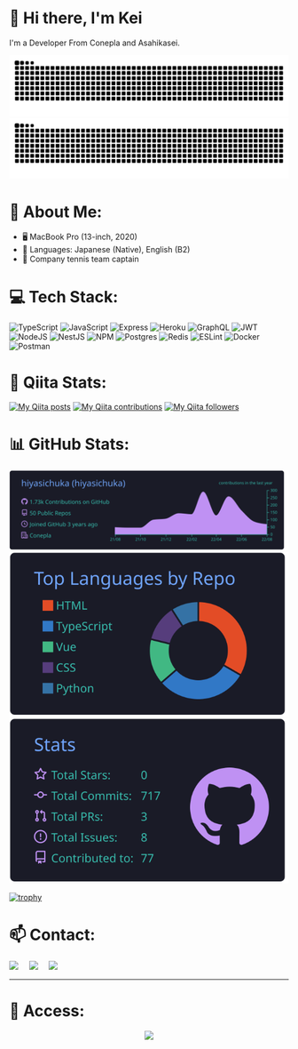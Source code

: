 # 👋 Hi there, I'm Kei

I'm a Developer From Conepla and Asahikasei.

![GitHub Snake Light](https://raw.githubusercontent.com/hiyasichuka/hiyasichuka/output/github-contribution-grid-snake.svg#gh-light-mode-only)
![GitHub Snake dark](https://raw.githubusercontent.com/hiyasichuka/hiyasichuka/output/github-contribution-grid-snake-dark.svg#gh-dark-mode-only)

# 💫 About Me:
- 🖥️ MacBook Pro (13-inch, 2020)
- 👅 Languages: Japanese (Native), English (B2)
- 🎾 Company tennis team captain

# 💻 Tech Stack:
![TypeScript](https://img.shields.io/badge/typescript-%23007ACC.svg?style=for-the-badge&logo=typescript&logoColor=white)
![JavaScript](https://img.shields.io/badge/javascript-%23323330.svg?style=for-the-badge&logo=javascript&logoColor=%23F7DF1E)
![Express](https://img.shields.io/badge/express.js-%23404d59.svg?style=for-the-badge&logo=express&logoColor=%2361DAFB) 
![Heroku](https://img.shields.io/badge/heroku-%23430098.svg?style=for-the-badge&logo=heroku&logoColor=white) 
![GraphQL](https://img.shields.io/badge/-GraphQL-E10098?style=for-the-badge&logo=graphql&logoColor=white) 
![JWT](https://img.shields.io/badge/JWT-black?style=for-the-badge&logo=JSON%20web%20tokens) 
![NodeJS](https://img.shields.io/badge/node.js-6DA55F?style=for-the-badge&logo=node.js&logoColor=white) 
![NestJS](https://img.shields.io/badge/nestjs-%23E0234E.svg?style=for-the-badge&logo=nestjs&logoColor=white) 
![NPM](https://img.shields.io/badge/NPM-%23000000.svg?style=for-the-badge&logo=npm&logoColor=white) 
![Postgres](https://img.shields.io/badge/postgres-%23316192.svg?style=for-the-badge&logo=postgresql&logoColor=white) 
![Redis](https://img.shields.io/badge/redis-%23DD0031.svg?style=for-the-badge&logo=redis&logoColor=white) 
![ESLint](https://img.shields.io/badge/ESLint-4B3263?style=for-the-badge&logo=eslint&logoColor=white) 
![Docker](https://img.shields.io/badge/docker-%230db7ed.svg?style=for-the-badge&logo=docker&logoColor=white) 
![Postman](https://img.shields.io/badge/Postman-FF6C37?style=for-the-badge&logo=postman&logoColor=white)


# 🐸 Qiita Stats:
 
[![My Qiita posts](https://qiita-badge.apiapi.app/s/hiyasichuka/posts.svg)](http://qiita.com/hiyasichuka) [![My Qiita contributions](https://qiita-badge.apiapi.app/s/hiyasichuka/contributions.svg)](http://qiita.com/hiyasichuka) [![My Qiita followers](https://qiita-badge.apiapi.app/s/hiyasichuka/followers.svg)](http://qiita.com/hiyasichuka)

# 📊 GitHub Stats:

[![](https://raw.githubusercontent.com/hiyasichuka/hiyasichuka/master/profile-summary-card-output/tokyonight/0-profile-details.svg)](https://github.com/vn7n24fzkq/github-profile-summary-cards)
[![](https://raw.githubusercontent.com/hiyasichuka/hiyasichuka/master/profile-summary-card-output/tokyonight/1-repos-per-language.svg)](https://github.com/vn7n24fzkq/github-profile-summary-cards)
[![](https://raw.githubusercontent.com/hiyasichuka/hiyasichuka/master/profile-summary-card-output/tokyonight/3-stats.svg)](https://github.com/vn7n24fzkq/github-profile-summary-cards)
 
[![trophy](https://github-profile-trophy.vercel.app/?username=hiyasichuka)](https://github.com/ryo-ma/github-profile-trophy)


# 📫 Contact:

<a href="https://twitter.com/takaha4k"><img src="https://img.shields.io/badge/twitter-%231DA1F2.svg?&style=for-the-badge&logo=twitter&logoColor=white" /></a>&nbsp;&nbsp;&nbsp;&nbsp;
 <a href="https://www.linkedin.com/in/takaha4k/"><img src="https://img.shields.io/badge/linkedin-%230077B5.svg?&style=for-the-badge&logo=linkedin&logoColor=white" /></a>&nbsp;&nbsp;&nbsp;&nbsp;
  <a href="mailto:hiyasichukahajimemasita@gmail.com?subject=Came%20from%20Github"><img src="https://img.shields.io/badge/gmail-%23D14836.svg?&style=for-the-badge&logo=gmail&logoColor=white" /></a>&nbsp;&nbsp;&nbsp;&nbsp;
</p>

---

# 👣 Access:

<div align="center"> <img src="https://profile-counter.glitch.me/Gt/count.svg?"  /> </div>
